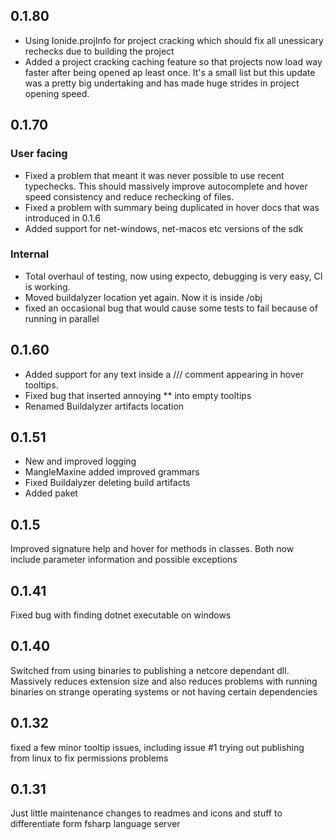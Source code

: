 ## 0.1.80
- Using Ionide.projInfo for project cracking which should fix all unessicary rechecks due to building the project
- Added a project cracking caching feature so that projects now load way faster after being opened ap least once.
It's a small list but this update was a pretty big undertaking and has made huge strides in project opening speed.
## 0.1.70
### User facing
- Fixed a problem that meant it was never possible to use recent typechecks. This should massively improve autocomplete and hover speed consistency and reduce rechecking of files.
- Fixed a problem with summary being duplicated in hover docs that was introduced in 0.1.6
- Added support for net-windows, net-macos etc versions of the sdk
### Internal
- Total overhaul of testing, now using expecto, debugging is very easy, CI is working.
- Moved buildalyzer location yet again. Now it is inside /obj
- fixed an occasional bug that would cause some tests to fail because of running in parallel

## 0.1.60
- Added support for any text inside a /// comment appearing in hover tooltips.
- Fixed bug that inserted annoying ** into empty tooltips
- Renamed Buildalyzer artifacts location
## 0.1.51
- New and improved logging
- MangleMaxine added improved grammars
- Fixed Buildalyzer deleting build artifacts
- Added paket
## 0.1.5

Improved signature help and hover for methods in classes. Both now include parameter information and possible exceptions
## 0.1.41
Fixed bug with finding dotnet executable on windows
## 0.1.40
Switched from using binaries to publishing a netcore dependant dll.
    Massively reduces extension size and also reduces problems with running binaries on strange operating systems or not having certain dependencies


## 0.1.32
fixed a few minor tooltip issues, including issue #1
trying out publishing from linux to fix permissions problems


## 0.1.31
Just little maintenance changes to readmes and icons and stuff to differentiate form fsharp language server
